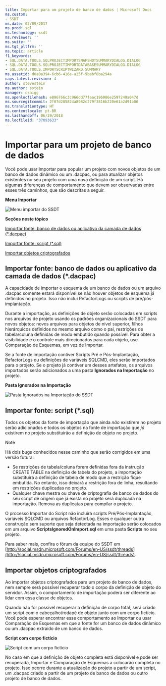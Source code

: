 ```yaml
---
title: Importar para um projeto de banco de dados | Microsoft Docs
ms.custom:
- SSDT
ms.date: 02/09/2017
ms.prod: sql
ms.technology: ssdt
ms.reviewer: ''
ms.suite: ''
ms.tgt_pltfrm: ''
ms.topic: article
f1_keywords:
- SQL.DATA.TOOLS.SQLPROJECTIMPORTSNAPSHOTSUMMARYDIALOG.DIALOG
- SQL.DATA.TOOLS.SQLPROJECTIMPORTDATABASESUMMARYDIALOG.DIALOG
- SQL.DATA.TOOLS.IMPORTSCRIPTWIZARD.SUMMARY
ms.assetid: d0a0a394-6cb6-416a-a25f-9babf8ba294a
caps.latest.revision: 4
author: stevestein
ms.author: sstein
manager: craigg
ms.openlocfilehash: e896766c3c966dd77faac196986e2597240a047d
ms.sourcegitcommit: 2f07d285824a8982c279f3816b220e61a2d91b06
ms.translationtype: HT
ms.contentlocale: pt-BR
ms.lasthandoff: 06/29/2018
ms.locfileid: "37093633"
---
```

# <a name="import-into-a-database-project"></a>Importar para um projeto de banco de dados
Você pode usar Importar para popular um projeto com novos objetos de um banco de dados dinâmico ou um .dacpac, ou para atualizar objetos existentes no seu projeto com uma nova definição de um script. Há algumas diferenças de comportamento que devem ser observadas entre esses três caminhos, que são descritas a seguir.  
  
**Menu Importar**  
  
![Menu importar do SSDT](../ssdt/media/ssdt-import.gif "Menu importar do SSDT")  
  
**Seções neste tópico**  
  
[Importar fonte: banco de dados ou aplicativo da camada de dados (*.dacpac)](#bkmk_import_source_db)  
  
[Importar fonte: script (*.sql)](#bkmk_import_source_script)  
  
[Importar objetos criptografados](#bkmk_import_encrypted)  
  
## <a name="bkmk_import_source_db"></a>Importar fonte: banco de dados ou aplicativo da camada de dados (*.dacpac)  
A capacidade de importar o esquema de um banco de dados ou um arquivo .dacpac somente estará disponível se não houver objetos de esquema já definidos no projeto. Isso não inclui RefactorLogs ou scripts de pré/pós-implantação.  
  
Durante a importação, as definições de objeto serão colocadas em scripts nos arquivos de projeto usando os padrões organizacionais do SSDT para novos objetos: novos arquivos para objetos de nível superior, filhos hierárquicos definidos no mesmo arquivo como o pai, restrições de tabela/coluna definidas de modo embutido quando possível. Para obter a visibilidade e o controle mais direcionados para cada objeto, use Comparação de Esquemas, em vez de Importar.  
  
Se a fonte de importação contiver Scripts Pré e Pós-Implantação, RefactorLogs ou definições de variáveis SQLCMD, eles serão importados para o projeto. Se o projeto já contiver um desses artefatos, os arquivos importados serão adicionados a uma pasta **Ignorados na Importação** no projeto.  
  
**Pasta Ignorados na Importação**  
  
![Pasta Ignorados na Importação do SSDT](../ssdt/media/ssdt-ignoredonimport.gif "Pasta Ignorados na Importação do SSDT")  
  
## <a name="bkmk_import_source_script"></a>Importar fonte: script (*.sql)  
Todos os objetos da fonte de importação que ainda *não* existirem no projeto serão adicionados e todos os objetos na fonte de importação que *já* existirem no projeto substituirão a definição de objeto no projeto.  
  
> [!NOTE]  
> Há dois bugs conhecidos nesse caminho que serão corrigidos em uma versão futura:  
>   
> -   Se restrições de tabela/coluna forem definidas fora da instrução CREATE TABLE na definição de tabela do projeto, a importação substituirá a definição de tabela de modo que a restrição fique embutida. No entanto, isso deixará a restrição fora de linha, resultando em restrições duplicadas no projeto.  
> -   Qualquer chave mestra ou chave de criptografia de banco de dados do seu script de origem que já exista no projeto será duplicada na importação. Remova as duplicatas para compilar o projeto.  
  
O processo Importar do Script não incluirá scripts Pré/Pós-Implantação, variáveis SQLCMD ou arquivos RefactorLog. Esses e qualquer outra construção sem suporte que seja detectada na importação serão colocados em um arquivo **ScriptsIgnoredOnImport.sql** em uma pasta **Scripts** no seu projeto.  
  
Para saber mais, confira o fórum da equipe do SSDT em [http://social.msdn.microsoft.com/Forums/en-US/ssdt/threads](http://social.msdn.microsoft.com/Forums/en-US/ssdt/threads).  
  
## <a name="bkmk_import_encrypted"></a>Importar objetos criptografados  
Ao importar objetos criptografados para um projeto de banco de dados, nem sempre será possível recuperar todo o corpo da definição de objeto do servidor. Assim, o comportamento de importação poderá ser diferente ao lidar com essa classe de objetos.  
  
Quando não for possível recuperar a definição de corpo total, será criado um script com o cabeçalho/rodapé de objeto junto com um corpo fictício. Você pode esperar encontrar esse comportamento ao Importar ou usar Comparação de Esquemas em que a fonte for um banco de dados dinâmico ou um .dacpac extraído de um banco de dados.  
  
**Script com corpo fictício**  
  
![Script com um corpo fictício](../ssdt/media/ssdt-procwithencryption.gif "Script com um corpo fictício")  
  
No caso em que a definição de objeto completa está disponível e pode ser recuperada, Importar e Comparação de Esquemas a colocarão completa no projeto. Isso ocorre durante a atualização do projeto a partir de um script, um .dacpac criado a partir de um projeto de banco de dados ou outro projeto de banco de dados.  
  
